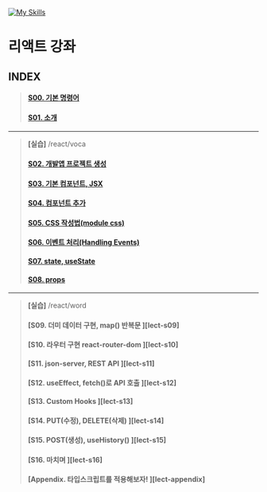 [![My Skills](https://skillicons.dev/icons?heiht="10"&i=nodejs,vscode,js,react&theme=light)](https://www.youtube.com/playlist?list=PLZKTXPmaJk8J_fHAzPLH8CJ_HO_M33e7-)

# 리액트 강좌

## INDEX
 
> #### [S00. 기본 명령어                                  ][lect-s00]
> #### [S01. 소개                                        ][lect-s01]
---
> **[실습]** /react/voca
> #### [S02. 개발앱 프로젝트 생성    		      ][lect-s02]
> #### [S03. 기본 컴포넌트, JSX			      ][lect-s03]
> #### [S04. 컴포넌트 추가 			      ][lect-s04]
> #### [S05. CSS 작성법(module css)		      ][lect-s05]
> #### [S06. 이벤트 처리(Handling Events)	      ][lect-s06]
> #### [S07. state, useState			      ][lect-s07]
> #### [S08. props					      ][lect-s08]
---
> **[실습]** /react/word
> #### [S09. 더미 데이터 구현, map() 반복문	      ][lect-s09]
> #### [S10. 라우터 구현 react-router-dom	      ][lect-s10]
> #### [S11. json-server, REST API		      ][lect-s11]
> #### [S12. useEffect, fetch()로 API 호출	      ][lect-s12]
> #### [S13. Custom Hooks			      ][lect-s13]
> #### [S14. PUT(수정), DELETE(삭제)		      ][lect-s14]
> #### [S15. POST(생성), useHistory()		      ][lect-s15]
> #### [S16. 마치며				      ][lect-s16]
> #### [Appendix. 타입스크립트를 적용해보자!     ][lect-appendix] 

[lect-s00]: s00_commands.md
[lect-s01]: s01_intro.md
[lect-s02]: s02_create_app.md
[lect-s03]: s03_component_jsx.md
[lect-s04]: s04_add_component.md
[lect-s05]: s05_module_css.md
[lect-s06]: s06_handling_events.md
[lect-s07]: s07_state_useState.md
[lect-s08]: s08_props.md



